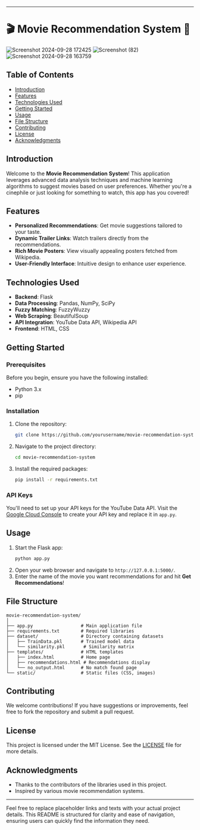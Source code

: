 

---

# 🎬 Movie Recommendation System 🍿

![Screenshot 2024-09-28 172425](https://github.com/user-attachments/assets/2a146abd-8753-425e-8eb4-b2ef8fe90532)
![Screenshot (82)](https://github.com/user-attachments/assets/fd8c0f83-df24-4661-990f-86ac24355649)
![Screenshot 2024-09-28 163759](https://github.com/user-attachments/assets/07b17643-3e93-4596-8951-8fe03b6c60ec)

## Table of Contents
- [Introduction](#introduction)
- [Features](#features)
- [Technologies Used](#technologies-used)
- [Getting Started](#getting-started)
- [Usage](#usage)
- [File Structure](#file-structure)
- [Contributing](#contributing)
- [License](#license)
- [Acknowledgments](#acknowledgments)

## Introduction
Welcome to the **Movie Recommendation System**! This application leverages advanced data analysis techniques and machine learning algorithms to suggest movies based on user preferences. Whether you're a cinephile or just looking for something to watch, this app has you covered!

## Features
- **Personalized Recommendations**: Get movie suggestions tailored to your taste.
- **Dynamic Trailer Links**: Watch trailers directly from the recommendations.
- **Rich Movie Posters**: View visually appealing posters fetched from Wikipedia.
- **User-Friendly Interface**: Intuitive design to enhance user experience.

## Technologies Used
- **Backend**: Flask
- **Data Processing**: Pandas, NumPy, SciPy
- **Fuzzy Matching**: FuzzyWuzzy
- **Web Scraping**: BeautifulSoup
- **API Integration**: YouTube Data API, Wikipedia API
- **Frontend**: HTML, CSS

## Getting Started
### Prerequisites
Before you begin, ensure you have the following installed:
- Python 3.x
- pip

### Installation
1. Clone the repository:
   ```bash
   git clone https://github.com/yourusername/movie-recommendation-system.git
   ```
2. Navigate to the project directory:
   ```bash
   cd movie-recommendation-system
   ```
3. Install the required packages:
   ```bash
   pip install -r requirements.txt
   ```

### API Keys
You'll need to set up your API keys for the YouTube Data API. Visit the [Google Cloud Console](https://console.cloud.google.com/) to create your API key and replace it in `app.py`.

## Usage
1. Start the Flask app:
   ```bash
   python app.py
   ```
2. Open your web browser and navigate to `http://127.0.0.1:5000/`.
3. Enter the name of the movie you want recommendations for and hit **Get Recommendations**!

## File Structure
```
movie-recommendation-system/
│
├── app.py                  # Main application file
├── requirements.txt        # Required libraries
├── dataset/                # Directory containing datasets
│   ├── TrainData.pkl       # Trained model data
│   └── similarity.pkl       # Similarity matrix
├── templates/              # HTML templates
│   ├── index.html          # Home page
│   ├── recommendations.html # Recommendations display
│   └── no_output.html      # No match found page
└── static/                 # Static files (CSS, images)
```

## Contributing
We welcome contributions! If you have suggestions or improvements, feel free to fork the repository and submit a pull request.

## License
This project is licensed under the MIT License. See the [LICENSE](LICENSE) file for more details.

## Acknowledgments
- Thanks to the contributors of the libraries used in this project.
- Inspired by various movie recommendation systems.

---

Feel free to replace placeholder links and texts with your actual project details. This README is structured for clarity and ease of navigation, ensuring users can quickly find the information they need.
